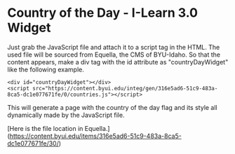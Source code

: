 # Country of the Day - I-Learn 3.0 Widget

Just grab the JavaScript file and attach it to a script tag in the HTML.  The used file will be sourced from Equella, the CMS of BYU-Idaho.  So that the content appears, make a div tag with the id attribute as "countryDayWidget" like the following example.    

    <div id="countryDayWidget"></div>
    <script src="https://content.byui.edu/integ/gen/316e5ad6-51c9-483a-8ca5-dc1e077671fe/0/countries.js"></script>

This will generate a page with the country of the day flag and its style all dynamically made by the JavaScript file.

[Here is the file location in Equella.]
(https://content.byui.edu/items/316e5ad6-51c9-483a-8ca5-dc1e077671fe/30/)